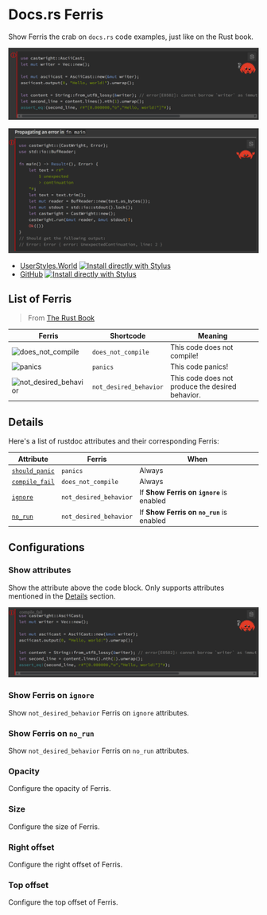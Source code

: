 # Docs.rs Ferris

Show Ferris the crab on `docs.rs` code examples, just like on the Rust book.

![compile_fail](./images/compile_fail.png)

![should_panic](./images/should_panic.png)

- [UserStyles.World](https://userstyles.world/style/20844) [![Install directly with Stylus](https://img.shields.io/badge/Install%20directly%20with-Stylus-00adad.svg)](https://userstyles.world/api/style/20844.user.css)
- [GitHub](https://github.com/PRO-2684/gadgets/raw/main/docs.rs-ferris/) [![Install directly with Stylus](https://img.shields.io/badge/Install%20directly%20with-Stylus-00adad.svg)](https://github.com/PRO-2684/gadgets/raw/main/docs.rs-ferris/ferris.user.css)

## List of Ferris

> From [The Rust Book](https://doc.rust-lang.org/book/ch00-00-introduction.html#how-to-use-this-book:~:text=This%20code%20does%20not%20compile!)

| Ferris | Shortcode | Meaning |
| ------ | --------- | ------- |
| ![does_not_compile](https://doc.rust-lang.org/book/img/ferris/does_not_compile.svg) | `does_not_compile` | This code does not compile! |
| ![panics](https://doc.rust-lang.org/book/img/ferris/panics.svg) | `panics` | This code panics! |
| ![not_desired_behavior](https://doc.rust-lang.org/book/img/ferris/not_desired_behavior.svg) | `not_desired_behavior` | This code does not produce the desired behavior. |

## Details

Here's a list of rustdoc attributes and their corresponding Ferris:

| Attribute | Ferris | When |
| --------- | ------ | ---- |
| [`should_panic`](https://doc.rust-lang.org/rustdoc/write-documentation/documentation-tests.html#:~:text=fn%20foo()%20%7B%0A///%20%60%60%60-,should_panic,-tells%20rustdoc%20that) | `panics` | Always |
| [`compile_fail`](<https://doc.rust-lang.org/rustdoc/write-documentation/documentation-tests.html#:~:text=world%22)%3B%0A///%20%7D%0A///%20%60%60%60-,compile_fail,-tells%20rustdoc%20that>) | `does_not_compile` | Always |
| [`ignore`](https://doc.rust-lang.org/rustdoc/write-documentation/documentation-tests.html#:~:text=The-,ignore,-attribute%20tells%20Rust) | `not_desired_behavior` | If **Show Ferris on `ignore`** is enabled |
| [`no_run`](https://doc.rust-lang.org/rustdoc/write-documentation/documentation-tests.html#:~:text=The-,no_run,-attribute%20will%20compile) | `not_desired_behavior` | If **Show Ferris on `no_run`** is enabled |

## Configurations

### Show attributes

Show the attribute above the code block. Only supports attributes mentioned in the [Details](#details) section.

![show_attributes](./images/show_attributes.png)

### Show Ferris on `ignore`

Show `not_desired_behavior` Ferris on `ignore` attributes.

### Show Ferris on `no_run`

Show `not_desired_behavior` Ferris on `no_run` attributes.

### Opacity

Configure the opacity of Ferris.

### Size

Configure the size of Ferris.

### Right offset

Configure the right offset of Ferris.

### Top offset

Configure the top offset of Ferris.
